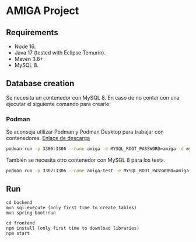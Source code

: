# AMIGA Project 

## Requirements

- Node 16.
- Java 17 (tested with Eclipse Temurin).
- Maven 3.8+.
- MySQL 8.

## Database creation

Se necesita un contenedor con MySQL 8. En caso de no contar con una ejecutar el siguiente comando para crearlo:

### Podman
Se aconseja utilizar Podman y Podman Desktop para trabajar con contenedores. [Enlace de descarga](https://podman-desktop.io/docs/Installation)
```bash
podman run -p 3306:3306 --name amiga -e MYSQL_ROOT_PASSWORD=amiga -d mysql:8
```
También se necesita otro contenedor con MySQL 8 para los tests.

```bash
podman run -p 3307:3306 --name amiga-test -e MYSQL_ROOT_PASSWORD=amiga -d mysql:8
```

## Run

```
cd backend
mvn sql:execute (only first time to create tables)
mvn spring-boot:run

cd frontend
npm install (only first time to download libraries)
npm start
```
